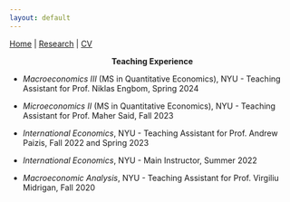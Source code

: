 ```yaml
---
layout: default
---
```


[Home](https://nadiapozdnyakova.github.io/home) | [Research](https://nadiapozdnyakova.github.io/research) | [CV](https://nadiapozdnyakova.github.io/cv) 

<p align="center">
<b>Teaching Experience</b>
</p>

+ *Macroeconomics III* (MS in Quantitative Economics), NYU - Teaching Assistant for Prof. Niklas Engbom, Spring 2024 

+ *Microeconomics II* (MS in Quantitative Economics), NYU - Teaching Assistant for Prof. Maher Said, Fall 2023

+ *International Economics*, NYU - Teaching Assistant for Prof. Andrew Paizis, Fall 2022 and Spring 2023

+ *International Economics*, NYU - Main Instructor, Summer 2022

+ *Macroeconomic Analysis*, NYU - Teaching Assistant for Prof. Virgiliu Midrigan, Fall 2020
